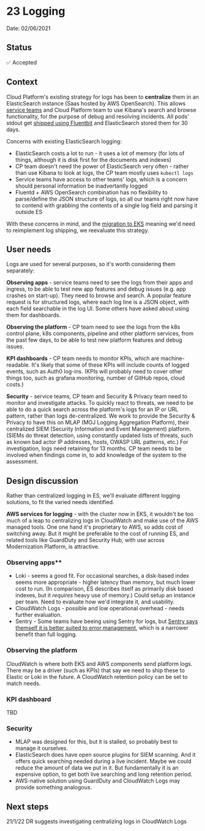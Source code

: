# 23 Logging

Date: 02/06/2021

## Status

✅ Accepted

## Context

Cloud Platform's existing strategy for logs has been to **centralize** them in an ElasticSearch instance (Saas hosted by AWS OpenSearch). This allows [service teams](https://user-guide.cloud-platform.service.justice.gov.uk/documentation/logging-an-app/access-logs.html#accessing-application-log-data) and Cloud Platform team to use Kibana's search and browse functionality, for the purpose of debug and resolving incidents. All pods' stdout get [shipped using Fluentbit](https://user-guide.cloud-platform.service.justice.gov.uk/documentation/logging-an-app/log-collection-and-storage.html#application-log-collection-and-storage) and ElasticSearch stored them for 30 days.

Concerns with existing ElasticSearch logging:

- ElasticSearch costs a lot to run - it uses a lot of memory (for lots of things, although it is disk first for the documents and indexes)
- CP team doesn't need the power of ElasticSearch very often - rather than use Kibana to look at logs, the CP team mostly uses `kubectl logs`
- Service teams have access to other teams' logs, which is a concern should personal information be inadvertantly logged
- Fluentd + AWS OpenSearch combination has no flexibility to parse/define the JSON structure of logs, so all our teams right now have to contend with grabbing the contents of a single log field and parsing it outside ES

With these concerns in mind, and the [migration to EKS](https://github.com/ministryofjustice/cloud-platform/blob/main/architecture-decision-record/022-EKS.md) meaning we'd need to reimplement log shipping, we reevaluate this strategy.

## User needs

Logs are used for several purposes, so it's worth considering them separately:

**Observing apps** - service teams need to see the logs from their apps and ingress, to be able to test new app features and debug issues (e.g. app crashes on start-up). They need to browse and search. A popular feature request is for structured logs, where each log line is a JSON object, with each field searchable in the log UI. Some others have asked about using them for dashboards.

**Observing the platform** - CP team need to see the logs from the k8s control plane, k8s components, pipeline and other platform services, from the past few days, to be able to test new platform features and debug issues.

**KPI dashboards** - CP team needs to monitor KPIs, which are machine-readable. It's likely that some of these KPIs will include counts of logged events, such as Auth0 log-ins. (KPIs will probably need to cover other things too, such as grafana monitoring, number of GitHub repos, cloud costs.)

**Security** - service teams, CP team and Security & Privacy team need to monitor and investigate attacks. To quickly react to threats, we need to be able to do a quick search across the platform's logs for an IP or URL pattern, rather than logs de-centralized. We work to provide the Security & Privacy to have this on MLAP (MOJ Logging Aggregation Platform), their centralized SIEM (Security Information and Event Management) platform. (SIEMs do threat detection, using constantly updated lists of threats, such as known bad actor IP addresses, hosts, OWASP URL patterns, etc.) For investigation, logs need retaining for 13 months. CP team needs to be involved when findings come in, to add knowledge of the system to the assessment.

## Design discussion

Rather than centralized logging in ES, we'll evaluate different logging solutions, to fit the varied needs identified.

**AWS services for logging** - with the cluster now in EKS, it wouldn't be too much of a leap to centralizing logs in CloudWatch and make use of the AWS managed tools. One one hand it's proprietary to AWS, so adds cost of switching away. But it might be preferable to the cost of running ES, and related tools like GuardDuty and Security Hub, with use across Modernization Platform, is attractive.

### Observing apps\*\*

- Loki - seems a good fit. For occasional searches, a disk-based index seems more appropriate - higher latency than memory, but much lower cost to run. (In comparison, ES describes itself as primarily disk based indexes, but it _requires_ heavy use of memory.) Could setup an instance per team. Need to evaluate how we'd integrate it, and usability.
- CloudWatch Logs - possible and low operational overhead - needs further evaluation.
- Sentry - Some teams have beeing using Sentry for logs, but [Sentry says themself it is better suited to error management](https://sentry.io/vs/logging/), which is a narrower benefit than full logging.

### Observing the platform

CloudWatch is where both EKS and AWS components send platform logs. There may be a driver (such as KPIs) that say we need to ship these to Elastic or Loki in the future. A CloudWatch retention policy can be set to match needs.

### KPI dashboard

TBD

### Security

- MLAP was designed for this, but it is stalled, so probably best to manage it ourselves.
- ElasticSearch does have open source plugins for SIEM scanning. And it offers quick searching needed during a live incident. Maybe we could reduce the amount of data we put in it. But fundamentally it is an expensive option, to get both live searching and long retention period.
- AWS-native solution using GuardDuty and CloudWatch Logs may provide something analogous.

## Next steps

21/1/22 DR suggests investigating centralizing logs in CloudWatch Logs
